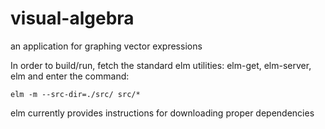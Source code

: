 visual-algebra
==============

an application for graphing vector expressions

In order to build/run, fetch the standard elm utilities: elm-get, elm-server, elm
and enter the command:

    elm -m --src-dir=./src/ src/*
    
elm currently provides instructions for downloading proper dependencies
